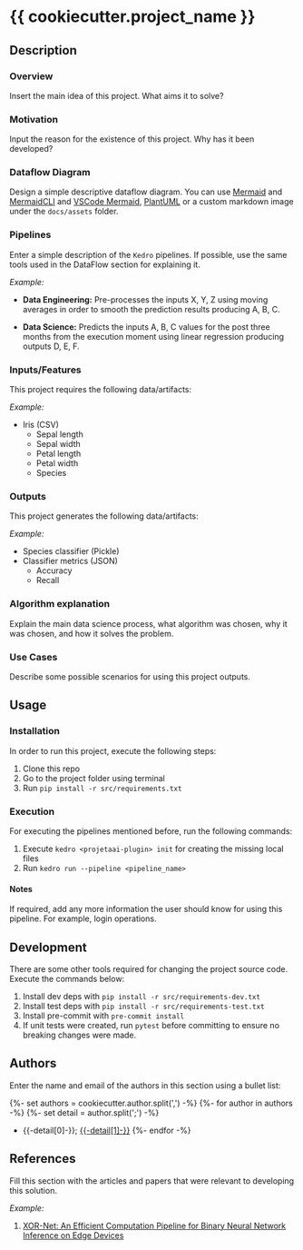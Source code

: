 # {{ cookiecutter.project_name }}

## Description

### Overview

Insert the main idea of this project. What aims it to solve?

### Motivation

Input the reason for the existence of this project. Why has it been developed?

### Dataflow Diagram

Design a simple descriptive dataflow diagram. You can use [Mermaid](https://mermaid-js.github.io/mermaid/#/) and [MermaidCLI](https://github.com/mermaid-js/mermaid-cli#transform-a-markdown-file-with-mermaid-diagrams) and [VSCode Mermaid](https://marketplace.visualstudio.com/items?itemName=bierner.markdown-mermaid), [PlantUML](https://plantuml.com/) or a custom markdown image under the `docs/assets` folder.

### Pipelines

Enter a simple description of the `Kedro` pipelines. If possible, use the same tools used in the DataFlow section for explaining it.

_Example:_

* **Data Engineering:** Pre-processes the inputs X, Y, Z using moving averages in order to smooth the prediction results producing A, B, C.

* **Data Science:** Predicts the inputs A, B, C values for the post three months from the execution moment using linear regression producing outputs D, E, F. 

### Inputs/Features

This project requires the following data/artifacts:

_Example:_

* Iris (CSV)
    * Sepal length
    * Sepal width
    * Petal length
    * Petal width
    * Species

### Outputs

This project generates the following data/artifacts:

_Example:_

* Species classifier (Pickle)
* Classifier metrics (JSON)
    * Accuracy
    * Recall

### Algorithm explanation

Explain the main data science process, what algorithm was chosen, why it was chosen, and how it solves the problem.

### Use Cases

Describe some possible scenarios for using this project outputs.

## Usage

### Installation

In order to run this project, execute the following steps:

1. Clone this repo
2. Go to the project folder using terminal
3. Run `pip install -r src/requirements.txt`

### Execution

For executing the pipelines mentioned before, run the following commands:

1. Execute `kedro <projetaai-plugin> init` for creating the missing local files
2. Run `kedro run --pipeline <pipeline_name>`

#### Notes

If required, add any more information the user should know for using this pipeline. For example, login operations.

## Development

There are some other tools required for changing the project source code. Execute the commands below:

1. Install dev deps with `pip install -r src/requirements-dev.txt`
2. Install test deps with `pip install -r src/requirements-test.txt`
3. Install pre-commit with `pre-commit install`
4. If unit tests were created, run `pytest` before committing to ensure no breaking changes were made.

## Authors

Enter the name and email of the authors in this section using a bullet list:

{%- set authors = cookiecutter.author.split(',') -%}
{%- for author in authors -%}
{%- set detail = author.split(';') -%}
* {{-detail[0]-}}; [{{-detail[1]-}}](mailto:{{-detail[1]-}})
{%- endfor -%}

## References

Fill this section with the articles and papers that were relevant to developing this solution.

_Example:_

1. [XOR-Net: An Efficient Computation Pipeline for Binary Neural Network
Inference on Edge Devices](https://cmu-odml.github.io/papers/XOR-Net_An_Efficient_Computation_Pipeline_for_Binary_Neural_Network_Inference_on_Edge_Devices.pdf)

